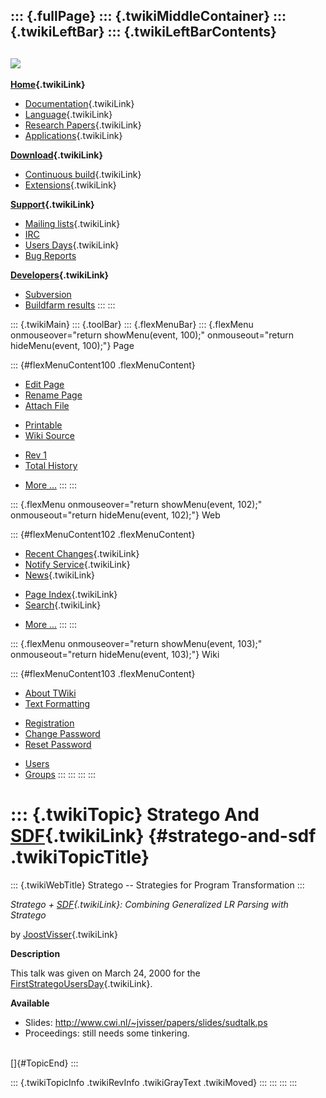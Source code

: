 ::: {.fullPage}
::: {.twikiMiddleContainer}
::: {.twikiLeftBar}
::: {.twikiLeftBarContents}
  ----------------------------------------------------------------------------------
  [![](../pub/Stratego/StrategoLogo/StrategoLogoTextlessWhite-100px.png)](WebHome)
  ----------------------------------------------------------------------------------

**[Home](WebHome){.twikiLink}**

-   [Documentation](StrategoDocumentation){.twikiLink}
-   [Language](StrategoLanguage){.twikiLink}
-   [Research Papers](StrategoPublications){.twikiLink}
-   [Applications](StrategoApplication){.twikiLink}

**[Download](StrategoDownload){.twikiLink}**

-   [Continuous build](ContinuousBuild){.twikiLink}
-   [Extensions](AdditionalPackageDownload){.twikiLink}

**[Support](StrategoSupport){.twikiLink}**

-   [Mailing lists](MailingList){.twikiLink}
-   [IRC](irc://irc.freenode.net/#stratego)
-   [Users Days](StrategoUsersDay){.twikiLink}
-   [Bug Reports](http://yellowgrass.org/project/StrategoXT)

**[Developers](StrategoDev){.twikiLink}**

-   [Subversion](https://svn.strategoxt.org/repos/StrategoXT/strategoxt/trunk)
-   [Buildfarm
    results](http://hydra.nixos.org/jobset/strategoxt/strategoxt-release/all)
:::
:::

::: {.twikiMain}
::: {.toolBar}
::: {.flexMenuBar}
::: {.flexMenu onmouseover="return showMenu(event, 100);" onmouseout="return hideMenu(event, 100);"}
Page

::: {#flexMenuContent100 .flexMenuContent}
-   [Edit
    Page](http://www.program-transformation.org/edit/Stratego/StrategoAndSDF?t=1536825672)
-   [Rename
    Page](http://www.program-transformation.org/rename/Stratego/StrategoAndSDF)
-   [Attach
    File](http://www.program-transformation.org/attach/Stratego/StrategoAndSDF)

<!-- -->

-   [Printable](http://www.program-transformation.org/view/Stratego/StrategoAndSDF?skin=print.pattern)
-   [Wiki
    Source](http://www.program-transformation.org/view/Stratego/StrategoAndSDF?skin=text&raw=on&contenttype=text/plain)

<!-- -->

-   [Rev
    1](http://www.program-transformation.org/view/Stratego/StrategoAndSDF?rev=1.1)
-   [Total
    History](http://www.program-transformation.org/rdiff/Stratego/StrategoAndSDF)

<!-- -->

-   [More
    \...](http://www.program-transformation.org/oops/Stratego/StrategoAndSDF?template=oopsmore&param1=1.1&param2=1.1)
:::
:::

::: {.flexMenu onmouseover="return showMenu(event, 102);" onmouseout="return hideMenu(event, 102);"}
Web

::: {#flexMenuContent102 .flexMenuContent}
-   [Recent Changes](WebChanges){.twikiLink}
-   [Notify Service](WebNotify){.twikiLink}
-   [News](WebNews){.twikiLink}

<!-- -->

-   [Page Index](WebIndex){.twikiLink}
-   [Search](WebSearch){.twikiLink}

<!-- -->

-   [More
    \...](http://www.program-transformation.org/oops/Stratego/StrategoAndSDF?template=oopsmore&param1=1.1&param2=1.1)
:::
:::

::: {.flexMenu onmouseover="return showMenu(event, 103);" onmouseout="return hideMenu(event, 103);"}
Wiki

::: {#flexMenuContent103 .flexMenuContent}
-   [About
    TWiki](http://www.program-transformation.org/view/TWiki/WebHome)
-   [Text
    Formatting](http://www.program-transformation.org/view/TWiki/TextFormattingRules)

<!-- -->

-   [Registration](http://www.program-transformation.org/view/TWiki/TWikiRegistration)
-   [Change
    Password](http://www.program-transformation.org/view/TWiki/ChangePassword)
-   [Reset
    Password](http://www.program-transformation.org/view/TWiki/ResetPassword)

<!-- -->

-   [Users](http://www.program-transformation.org/view/Main/TWikiUsers)
-   [Groups](http://www.program-transformation.org/view/Main/TWikiGroups)
:::
:::
:::
:::

::: {.twikiTopic}
Stratego And [SDF](SDF){.twikiLink} {#stratego-and-sdf .twikiTopicTitle}
===================================

::: {.twikiWebTitle}
Stratego \-- Strategies for Program Transformation
:::

*Stratego + [SDF](SDF){.twikiLink}: Combining Generalized LR Parsing
with Stratego*

by [JoostVisser](JoostVisser){.twikiLink}

**Description**

This talk was given on March 24, 2000 for the
[FirstStrategoUsersDay](FirstStrategoUsersDay){.twikiLink}.

**Available**

-   Slides: <http://www.cwi.nl/~jvisser/papers/slides/sudtalk.ps>
-   Proceedings: still needs some tinkering.

\
[]{#TopicEnd}
:::

::: {.twikiTopicInfo .twikiRevInfo .twikiGrayText .twikiMoved}
:::
:::
:::
:::
